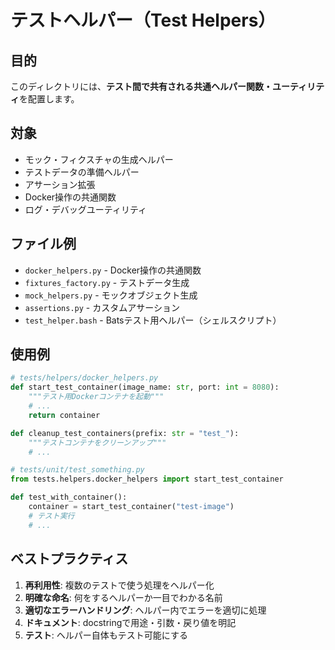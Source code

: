 # テストヘルパー（Test Helpers）

## 目的

このディレクトリには、**テスト間で共有される共通ヘルパー関数・ユーティリティ**を配置します。

## 対象

- モック・フィクスチャの生成ヘルパー
- テストデータの準備ヘルパー
- アサーション拡張
- Docker操作の共通関数
- ログ・デバッグユーティリティ

## ファイル例

- `docker_helpers.py` - Docker操作の共通関数
- `fixtures_factory.py` - テストデータ生成
- `mock_helpers.py` - モックオブジェクト生成
- `assertions.py` - カスタムアサーション
- `test_helper.bash` - Batsテスト用ヘルパー（シェルスクリプト）

## 使用例

```python
# tests/helpers/docker_helpers.py
def start_test_container(image_name: str, port: int = 8080):
    """テスト用Dockerコンテナを起動"""
    # ...
    return container

def cleanup_test_containers(prefix: str = "test_"):
    """テストコンテナをクリーンアップ"""
    # ...

# tests/unit/test_something.py
from tests.helpers.docker_helpers import start_test_container

def test_with_container():
    container = start_test_container("test-image")
    # テスト実行
    # ...
```

## ベストプラクティス

1. **再利用性**: 複数のテストで使う処理をヘルパー化
2. **明確な命名**: 何をするヘルパーか一目でわかる名前
3. **適切なエラーハンドリング**: ヘルパー内でエラーを適切に処理
4. **ドキュメント**: docstringで用途・引数・戻り値を明記
5. **テスト**: ヘルパー自体もテスト可能にする
